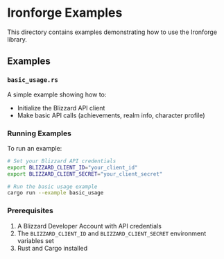 # Ironforge Examples

This directory contains examples demonstrating how to use the Ironforge library.

## Examples

### `basic_usage.rs`
A simple example showing how to:
- Initialize the Blizzard API client
- Make basic API calls (achievements, realm info, character profile)

### Running Examples

To run an example:

```bash
# Set your Blizzard API credentials
export BLIZZARD_CLIENT_ID="your_client_id"
export BLIZZARD_CLIENT_SECRET="your_client_secret"

# Run the basic usage example
cargo run --example basic_usage
```

### Prerequisites

1. A Blizzard Developer Account with API credentials
2. The `BLIZZARD_CLIENT_ID` and `BLIZZARD_CLIENT_SECRET` environment variables set
3. Rust and Cargo installed
